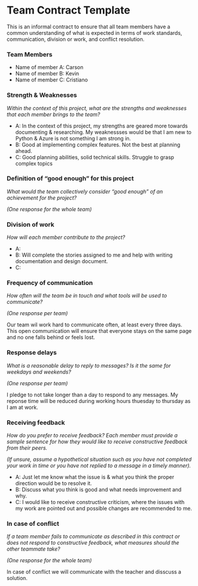 # Team Contract Template

This is an informal contract to ensure that all team members have a common understanding of what is expected in terms of work standards, communication, division or work, and conflict resolution.

### Team Members

- Name of member A: Carson 
- Name of member B: Kevin
- Name of member C: Cristiano

### Strength & Weaknesses

*Within the context of this project, what are the strengths and weaknesses that each member brings to the team?*

- A: In the context of this project, my strengths are geared more towards documenting & researching. My weaknessses would be that I am new to Python & Azure is not something I am strong in. 
- B: Good at implementing complex features. Not the best at planning ahead.
- C: Good planning abilities, solid technical skills. Struggle to grasp complex topics

### Definition of “good enough” for this project

*What would the team collectively consider “good enough” of an achievement for the project?*

*(One response for the whole team)*

### Division of work

*How will each member contribute to the project?*

- A:
- B: Will complete the stories assigned to me and help with writing documentation and design document.
- C:

### Frequency of communication

*How often will the team be in touch and what tools will be used to communicate?*

*(One response per team)*

Our team wil work hard to communicate often, at least every three days. This open communication will ensure that everyone stays on the same page and no one falls behind or feels lost.

### Response delays

*What is a reasonable delay to reply to messages? Is it the same for weekdays and weekends?*

*(One response per team)*

I pledge to not take longer than a day to respond to any messages. My reponse time will be reduced during working hours thuesday to thursday as I am at work.

### Receiving feedback

*How do you prefer to receive feedback? Each member must provide a sample sentence for how they would like to receive constructive feedback from their peers.*

*(If unsure, assume a hypothetical situation such as you have not completed your work in time or you have not replied to a message in a timely manner).*

- A: Just let me know what the issue is & what you think the proper direction would be to resolve it.
- B: Discuss what you think is good and what needs improvement and why.
- C: I would like to receive constructive criticism, where the issues with my work are pointed out and possible changes are recommended to me.
### In case of conflict

*If a team member fails to communicate as described in this contract or does not respond to constructive feedback, what measures should the other teammate take?*

*(One response for the whole team)*

In case of conflict we will communicate with the teacher and disscuss a solution.
